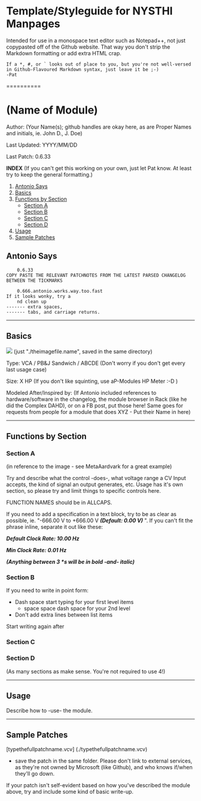 # Template/Styleguide for NYSTHI Manpages

Intended for use in a monospace text editor such as Notepad++, not just copypasted off of the Github website. That way you don't strip the Markdown formatting or add extra HTML crap.

	If a *, #, or ` looks out of place to you, but you're not well-versed in Github-Flavoured Markdown syntax, just leave it be ;-) 
	-Pat
==========

# (Name of Module)

Author: (Your Name(s); github handles are okay here, as are Proper Names and initials, ie. John D., J. Doe)

Last Updated: YYYY/MM/DD

Last Patch: 0.6.33

**INDEX** (If you can't get this working on your own, just let Pat know. At least try to keep the general formatting.)

1. [Antonio Says](#antonio-says)
2. [Basics](#basics)
3. [Functions by Section](#functions-by-section)
   - [Section A](#section-a)
   - [Section B](#section-b)
   - [Section C](#section-c)
   - [Section D](#section-d)
4. [Usage](#usage)
5. [Sample Patches](#sample-patches)

## Antonio Says

```
	0.6.33
COPY PASTE THE RELEVANT PATCHNOTES FROM THE LATEST PARSED CHANGELOG BETWEEN THE TICKMARKS

	0.666.antonio.works.way.too.fast
If it looks wonky, try a
    nd clean up 
------- extra spaces, 
------- tabs, and carriage returns.
```

---

## Basics

![](./moduleimage.png) (just "./theimagefile.name", saved in the same directory)

Type: VCA / PB&J Sandwich / ABCDE (Don't worry if you don't get every last usage case)

Size: X HP (If you don't like squinting, use aP-Modules HP Meter :-D )

Modeled After/Inspired by: (If Antonio included references to hardware/software in the changelog, the module browser in Rack (like he did the Complex DAHD), or on a FB post, put those here! Same goes for requests from people for a module that does XYZ - Put their Name in here)

---

## Functions by Section

### Section A

(in reference to the image - see MetaAardvark for a great example)

Try and describe what the control -does-, what voltage range a CV Input accepts, the kind of signal an output generates, etc. Usage has it's own section, so please try and limit things to specific controls here.

FUNCTION NAMES should be in ALLCAPS.

If you need to add a specification in a text block, try to be as clear as possible, ie. "-666.00 V to +666.00 V ***(Default: 0.00 V)*** ". If you can't fit the phrase inline, separate it out like these:

***Default Clock Rate: 10.00 Hz***

***Min Clock Rate: 0.01 Hz***

***(Anything between 3 \*s will be in bold -and- italic)***

### Section B

If you need to write in point form:
- Dash space start typing for your first level items
  - space space dash space for your 2nd level
- Don't add extra lines between list items

Start writing again after

### Section C

### Section D

(As many sections as make sense. You're not required to use 4!)

---

## Usage

Describe how to -use- the module. 

---

## Sample Patches

\[typethefullpatchname.vcv] \(\./typethefullpatchname.vcv) 

- save the patch in the same folder. Please don't link to external services, as they're not owned by Microsoft (like Github), and who knows if/when they'll go down. 

If your patch isn't self-evident based on how you've described the module above, try and include some kind of basic write-up.